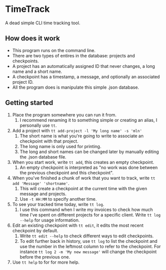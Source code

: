 # TimeTrack
A dead simple CLI time tracking tool.

## How does it work
- This program runs on the command line.
- There are two types of entires in the database: projects and checkpoints.
- A project has an automatically assigned ID that never changes, a long name and a short name.
- A checkpoint has a timestamp, a message, and optionally an associated project ID.
- All the program does is manipulate this simple .json database.

## Getting started
1. Place the program somewhere you can run it from.
   1. I recommend renaming it to something simple or creating an alias, I personally use `tt`.
1. Add a project with `tt add-project -l 'My long name' -s 'mln'`
   1. The short name is what you're going to write to associate an checkpoint with that project.
   1. The long name is only used for printing.
   1. The long and short names can be changed later by manually editing the .json database file.
1. When you start work, write `tt add`, this creates an empty checkpoint.
   1. An empty checkpoint is interpreted as "no work was done between the previous checkpoint and this checkpoint".
1. When you've finished a chunk of work that you want to track, write `tt add 'Message' 'shortname'`.
   1. This will create a checkpoint at the current time with the given message and projects.
   1. Use `-t HH:MM` to specify another time.
1. To see your tracked time today, write `tt log`.
   1. I use this command when I write my invoices to check how much time I've spent on different projects for a specific client. Write `tt log --help` for usage information.
1. Edit an existing checkpoint with `tt edit`, it edits the most recent checkpoint by default.
   1. Write `tt edit --help` to check different ways to edit checkpoints.
   1. To edit further back in history, use `tt log` to list the checkpoint and use the number in the leftmost column to refer to the checkpoint. For instance `tt log 2 -m 'My new message'` will change the checkpoint before the previous one.
1. Use `tt help` to for for more help.
